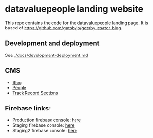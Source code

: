 # datavaluepeople landing website

This repo contains the code for the datavaluepeople landing page. It is based of https://github.com/gatsbyjs/gatsby-starter-blog.

## Development and deployment
See [./docs/development-deployment.md](./docs/development-deployment.md)

## CMS
- [Blog](./docs/blog.md)
- [People](./docs/people.md)
- [Track Record Sections](./docs/track-record-sections.md)

## Firebase links:
- Production firebase console: [here](https://console.firebase.google.com/project/dvp-landing-266011/overview)
- Staging firebase console: [here](https://console.firebase.google.com/project/dvp-landing-staging/overview)
- Staging2 firebase console: [here](https://console.firebase.google.com/project/dvp-landing-static/overview)
